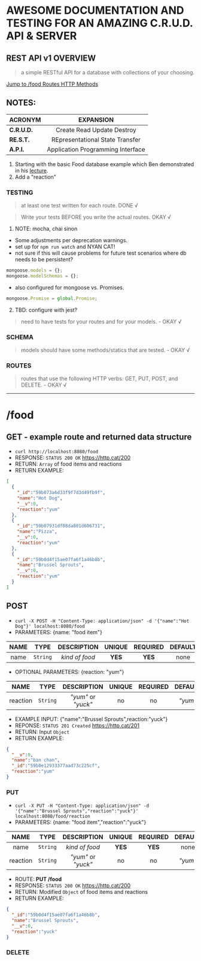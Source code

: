 # AWESOME DOCUMENTATION AND TESTING FOR AN AMAZING C.R.U.D. API & SERVER
## REST API v1 OVERVIEW
> a simple RESTful API for a database with collections of your choosing.

[Jump to /food Routes HTTP Methods](#food)

## NOTES:

| ACRONYM | EXPANSION |
|:--- |:---:|
| **C.R.U.D.** | Create Read Update Destroy |
| **RE.S.T.** | REpresentational State Transfer |
| **A.P.I.** | Application Programming Interface |

1. Starting with the basic Food database example which Ben demonstrated in his [lecture](https://youtu.be/otSW2ZpBa2U).
2. Add a "reaction"

### TESTING
> at least one test written for each route. DONE √

> Write your tests BEFORE you write the actual routes. OKAY √

1. NOTE: mocha, chai sinon
  - Some adjustments per deprecation warnings.
  - set up for `npm run watch` and NYAN CAT!
  - not sure if this will cause problems for future test scenarios where db needs to be persistent?
  ```js
  mongoose.models = {};
  mongoose.modelSchemas = {};
  ```

  - also configured for mongoose vs. Promises.
  ```js
  mongoose.Promise = global.Promise;
  ```

2. TBD: configure with jest?

> need to have tests for your routes and for your models. - OKAY √

### SCHEMA
> models should have some methods/statics that are tested. - OKAY √

### ROUTES
> routes that use the following HTTP verbs: GET, PUT, POST, and DELETE. - OKAY √

***
# /food

## GET - example route and returned data structure
- `curl http://localhost:8080/food`
- RESPONSE: `STATUS 200 OK` https://http.cat/200
- RETURN: `Array` of food items and reactions
- RETURN EXAMPLE:
```json
[
  {
    "_id":"59b073a6d33f9f7d3d49fb9f",
    "name":"Hot Dog",
    "__v":0,
    "reaction":"yum"
  },
  {
    "_id":"59b07931df08da801d606731",
    "name":"Pizza",
    "__v":0,
    "reaction":"yum"
  },
  {
    "_id":"59b0d4f15ae07fa6f1a46b8b",
    "name":"Brussel Sprouts",
    "__v":0,
    "reaction":"yum"
  }
]
```

## POST
- `curl -X POST -H "Content-Type: application/json" -d '{"name":"Hot Dog"}' localhost:8080/food`
- PARAMETERS: {name: "food item"}

| NAME | TYPE | DESCRIPTION | UNIQUE | REQUIRED | DEFAULT |
|:---:|:---:|:---:|:---:|:---:|:---:|
| name | `String` | *kind of food* | **YES** | **YES** | none |

- OPTIONAL PARAMETERS: {reaction: "yum"}

| NAME | TYPE | DESCRIPTION | UNIQUE | REQUIRED | DEFAULT |
|:---:|:---:|:---:|:---:|:---:|:---:|
| reaction | `String` | *"yum"* or *"yuck"* | no | no | *"yum"* |

- EXAMPLE INPUT: {"name":"Brussel Sprouts",reaction:"yuck"}
- REPONSE: `STATUS 201 Created` https://http.cat/201
- RETURN: Input `Object`
- RETURN EXAMPLE:
```json
{
  "__v":0,
  "name":"ban chan",
  "_id":"59b0e12933377aad73c225cf",
  "reaction":"yum"
}
```

### PUT
- `curl -X PUT -H "Content-Type: application/json" -d '{"name":"Brussel Sprouts","reaction":"yuck"}' localhost:8080/food/reaction`
- PARAMETERS: {name: "food item","reaction":"yuck"}

| NAME | TYPE | DESCRIPTION | UNIQUE | REQUIRED | DEFAULT |
|:---:|:---:|:---:|:---:|:---:|:---:|
| name | `String` | *kind of food* | **YES** | **YES** | none |
| reaction | `String` | *"yum"* or *"yuck"* | no | no | *"yum"* |


- ROUTE: **PUT /food**
- RESPONSE: `STATUS 200 OK` https://http.cat/200
- RETURN: Modified `Object` of food items and reactions
- RETURN EXAMPLE:
```json
{
  "_id":"59b0d4f15ae07fa6f1a46b8b",
  "name":"Brussel Sprouts",
  "__v":0,
  "reaction":"yuck"
}
```

### DELETE
